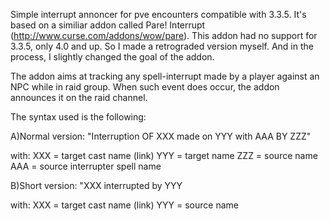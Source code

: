 Simple interrupt annoncer for pve encounters compatible with 3.3.5. It's based on a similiar addon called Pare! Interrupt (http://www.curse.com/addons/wow/pare). This addon had no support for 3.3.5, only 4.0 and up. So I made a retrograded version myself. And in the process, I slightly changed the goal of the addon.

The addon aims at tracking any spell-interrupt made by a player against an NPC while in raid group. When such event does occur, the addon announces it on the raid channel.

The syntax used is the following:

A)Normal version: "Interruption OF XXX made on YYY with AAA BY ZZZ"

with: 
XXX = target cast name (link)
YYY = target name
ZZZ = source name
AAA = source interrupter spell name

B)Short version: "XXX interrupted by YYY

with: 
XXX = target cast name (link)
YYY = source name
